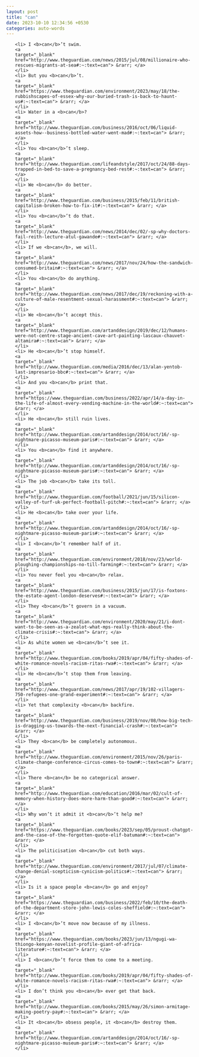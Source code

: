 ```yaml
---
layout: post
title: "can"
date: 2023-10-10 12:34:56 +0530
categories: auto-words
---
```

<ol>

    <li> I <b>can</b>’t swim.
    <a 
    target="_blank" 
    href="http://www.theguardian.com/news/2015/jul/08/millionaire-who-rescues-migrants-at-sea#:~:text=can"> &rarr; </a>
    </li>
    <li> But you <b>can</b>’t.
    <a 
    target="_blank" 
    href="https://www.theguardian.com/environment/2023/may/18/the-rubbishscapes-of-essex-why-our-buried-trash-is-back-to-haunt-us#:~:text=can"> &rarr; </a>
    </li>
    <li> Water in a <b>can</b>?
    <a 
    target="_blank" 
    href="http://www.theguardian.com/business/2016/oct/06/liquid-assets-how--business-bottled-water-went-mad#:~:text=can"> &rarr; </a>
    </li>
    <li> You <b>can</b>’t sleep.
    <a 
    target="_blank" 
    href="http://www.theguardian.com/lifeandstyle/2017/oct/24/88-days-trapped-in-bed-to-save-a-pregnancy-bed-rest#:~:text=can"> &rarr; </a>
    </li>
    <li> We <b>can</b> do better.
    <a 
    target="_blank" 
    href="http://www.theguardian.com/business/2015/feb/11/british-capitalism-broken-how-to-fix-it#:~:text=can"> &rarr; </a>
    </li>
    <li> You <b>can</b>’t do that.
    <a 
    target="_blank" 
    href="http://www.theguardian.com/news/2014/dec/02/-sp-why-doctors-fail-reith-lecture-atul-gawande#:~:text=can"> &rarr; </a>
    </li>
    <li> If we <b>can</b>, we will.
    <a 
    target="_blank" 
    href="http://www.theguardian.com/news/2017/nov/24/how-the-sandwich-consumed-britain#:~:text=can"> &rarr; </a>
    </li>
    <li> You <b>can</b> do anything.
    <a 
    target="_blank" 
    href="http://www.theguardian.com/news/2017/dec/19/reckoning-with-a-culture-of-male-resentment-sexual-harassment#:~:text=can"> &rarr; </a>
    </li>
    <li> We <b>can</b>’t accept this.
    <a 
    target="_blank" 
    href="http://www.theguardian.com/artanddesign/2019/dec/12/humans-were-not-centre-stage-ancient-cave-art-painting-lascaux-chauvet-altamira#:~:text=can"> &rarr; </a>
    </li>
    <li> He <b>can</b>’t stop himself.
    <a 
    target="_blank" 
    href="http://www.theguardian.com/media/2016/dec/13/alan-yentob-last-impresario-bbc#:~:text=can"> &rarr; </a>
    </li>
    <li> And you <b>can</b> print that.
    <a 
    target="_blank" 
    href="https://www.theguardian.com/business/2022/apr/14/a-day-in-the-life-of-almost-every-vending-machine-in-the-world#:~:text=can"> &rarr; </a>
    </li>
    <li> He <b>can</b> still ruin lives.
    <a 
    target="_blank" 
    href="http://www.theguardian.com/artanddesign/2014/oct/16/-sp-nightmare-picasso-museum-paris#:~:text=can"> &rarr; </a>
    </li>
    <li> You <b>can</b> find it anywhere.
    <a 
    target="_blank" 
    href="http://www.theguardian.com/artanddesign/2014/oct/16/-sp-nightmare-picasso-museum-paris#:~:text=can"> &rarr; </a>
    </li>
    <li> The job <b>can</b> take its toll.
    <a 
    target="_blank" 
    href="http://www.theguardian.com/football/2021/jun/15/silicon-valley-of-turf-uk-perfect-football-pitch#:~:text=can"> &rarr; </a>
    </li>
    <li> He <b>can</b> take over your life.
    <a 
    target="_blank" 
    href="http://www.theguardian.com/artanddesign/2014/oct/16/-sp-nightmare-picasso-museum-paris#:~:text=can"> &rarr; </a>
    </li>
    <li> I <b>can</b>’t remember half of it.
    <a 
    target="_blank" 
    href="http://www.theguardian.com/environment/2018/nov/23/world-ploughing-championships-no-till-farming#:~:text=can"> &rarr; </a>
    </li>
    <li> You never feel you <b>can</b> relax.
    <a 
    target="_blank" 
    href="http://www.theguardian.com/business/2015/jun/17/is-foxtons-the-estate-agent-london-deserves#:~:text=can"> &rarr; </a>
    </li>
    <li> They <b>can</b>’t govern in a vacuum.
    <a 
    target="_blank" 
    href="http://www.theguardian.com/environment/2020/may/21/i-dont-want-to-be-seen-as-a-zealot-what-mps-really-think-about-the-climate-crisis#:~:text=can"> &rarr; </a>
    </li>
    <li> As white women we <b>can</b>’t see it.
    <a 
    target="_blank" 
    href="http://www.theguardian.com/books/2019/apr/04/fifty-shades-of-white-romance-novels-racism-ritas-rwa#:~:text=can"> &rarr; </a>
    </li>
    <li> He <b>can</b>’t stop them from leaving.
    <a 
    target="_blank" 
    href="http://www.theguardian.com/news/2017/apr/19/102-villagers-750-refugees-one-grand-experiment#:~:text=can"> &rarr; </a>
    </li>
    <li> Yet that complexity <b>can</b> backfire.
    <a 
    target="_blank" 
    href="http://www.theguardian.com/business/2019/nov/08/how-big-tech-is-dragging-us-towards-the-next-financial-crash#:~:text=can"> &rarr; </a>
    </li>
    <li> They <b>can</b> be completely autonomous.
    <a 
    target="_blank" 
    href="http://www.theguardian.com/environment/2015/nov/26/paris-climate-change-conference-circus-comes-to-town#:~:text=can"> &rarr; </a>
    </li>
    <li> There <b>can</b> be no categorical answer.
    <a 
    target="_blank" 
    href="http://www.theguardian.com/education/2016/mar/02/cult-of-memory-when-history-does-more-harm-than-good#:~:text=can"> &rarr; </a>
    </li>
    <li> Why won’t it admit it <b>can</b>’t help me?
    <a 
    target="_blank" 
    href="https://www.theguardian.com/books/2023/sep/05/proust-chatgpt-and-the-case-of-the-forgotten-quote-elif-batuman#:~:text=can"> &rarr; </a>
    </li>
    <li> The politicisation <b>can</b> cut both ways.
    <a 
    target="_blank" 
    href="http://www.theguardian.com/environment/2017/jul/07/climate-change-denial-scepticism-cynicism-politics#:~:text=can"> &rarr; </a>
    </li>
    <li> Is it a space people <b>can</b> go and enjoy?
    <a 
    target="_blank" 
    href="https://www.theguardian.com/business/2022/feb/10/the-death-of-the-department-store-john-lewis-coles-sheffield#:~:text=can"> &rarr; </a>
    </li>
    <li> I <b>can</b>’t move now because of my illness.
    <a 
    target="_blank" 
    href="https://www.theguardian.com/books/2023/jun/13/ngugi-wa-thiongo-kenyan-novelist-profile-giant-of-africa-literature#:~:text=can"> &rarr; </a>
    </li>
    <li> I <b>can</b>’t force them to come to a meeting.
    <a 
    target="_blank" 
    href="http://www.theguardian.com/books/2019/apr/04/fifty-shades-of-white-romance-novels-racism-ritas-rwa#:~:text=can"> &rarr; </a>
    </li>
    <li> I don’t think you <b>can</b> ever get that back.
    <a 
    target="_blank" 
    href="http://www.theguardian.com/books/2015/may/26/simon-armitage-making-poetry-pay#:~:text=can"> &rarr; </a>
    </li>
    <li> It <b>can</b> obsess people, it <b>can</b> destroy them.
    <a 
    target="_blank" 
    href="http://www.theguardian.com/artanddesign/2014/oct/16/-sp-nightmare-picasso-museum-paris#:~:text=can"> &rarr; </a>
    </li>